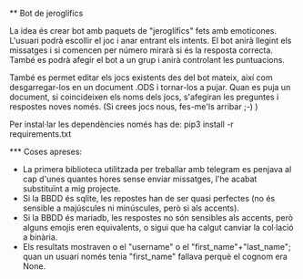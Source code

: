 ** Bot de jeroglífics

La idea és crear bot amb paquets de "jeroglífics" fets amb emoticones. L'usuari podrà escollir el joc i anar entrant els intents.
El bot anirà llegint els missatges i si comencen per número mirarà si és la resposta correcta.
També es podrà afegir el bot a un grup i anirà controlant les puntuacions.

També es permet editar els jocs existents des del bot mateix, així com desgarregar-los en un document .ODS i tornar-los a pujar. Quan es puja un document, si coincideixen els noms dels jocs, s'afegiran les preguntes i respostes noves només.
(Si crees jocs nous, fes-me'ls arribar ;-) )

Per instal·lar les dependències només has de:
pip3 install -r requirements.txt

*** Coses apreses:
- La primera biblioteca utilitzada per treballar amb telegram es penjava al cap d'unes quantes hores sense enviar missatges, l'he acabat substituïnt a mig projecte.
- Si la BBDD és sqlite, les repostes han de ser quasi perfectes (no és sensible a majúscules ni minúscules, però si als accents).
- Si la BBDD és mariadb, les respostes no són sensibles als accents, però alguns emojis eren equivalents, o sigui que ha calgut canviar la col·lació a binària.
- Els resultats mostraven o el "username" o el "first_name"+"last_name"; quan un usuari només tenia "first_name" fallava perquè el cognom era None.
